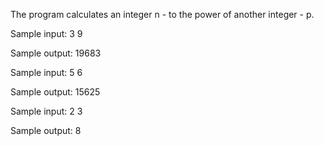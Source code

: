 The program calculates an integer n - to the power of another integer - p.

Sample input: 3 9

Sample output: 19683

Sample input: 5 6

Sample output: 15625

Sample input: 2 3

Sample output: 8
